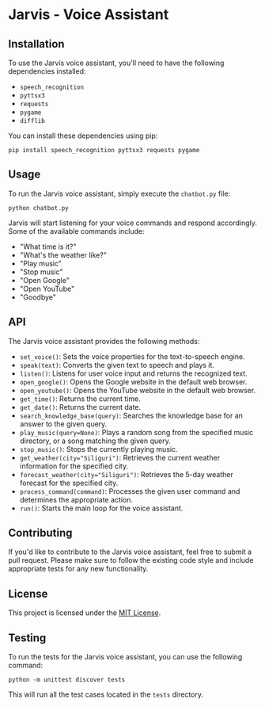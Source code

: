 # Jarvis - Voice Assistant

## Installation

To use the Jarvis voice assistant, you'll need to have the following dependencies installed:

- `speech_recognition`
- `pyttsx3`
- `requests`
- `pygame`
- `difflib`

You can install these dependencies using pip:

```
pip install speech_recognition pyttsx3 requests pygame
```

## Usage

To run the Jarvis voice assistant, simply execute the `chatbot.py` file:

```
python chatbot.py
```

Jarvis will start listening for your voice commands and respond accordingly. Some of the available commands include:

- "What time is it?"
- "What's the weather like?"
- "Play music"
- "Stop music"
- "Open Google"
- "Open YouTube"
- "Goodbye"

## API

The Jarvis voice assistant provides the following methods:

- `set_voice()`: Sets the voice properties for the text-to-speech engine.
- `speak(text)`: Converts the given text to speech and plays it.
- `listen()`: Listens for user voice input and returns the recognized text.
- `open_google()`: Opens the Google website in the default web browser.
- `open_youtube()`: Opens the YouTube website in the default web browser.
- `get_time()`: Returns the current time.
- `get_date()`: Returns the current date.
- `search_knowledge_base(query)`: Searches the knowledge base for an answer to the given query.
- `play_music(query=None)`: Plays a random song from the specified music directory, or a song matching the given query.
- `stop_music()`: Stops the currently playing music.
- `get_weather(city="Siliguri")`: Retrieves the current weather information for the specified city.
- `forecast_weather(city="Siliguri")`: Retrieves the 5-day weather forecast for the specified city.
- `process_command(command)`: Processes the given user command and determines the appropriate action.
- `run()`: Starts the main loop for the voice assistant.

## Contributing

If you'd like to contribute to the Jarvis voice assistant, feel free to submit a pull request. Please make sure to follow the existing code style and include appropriate tests for any new functionality.

## License

This project is licensed under the [MIT License](LICENSE).

## Testing

To run the tests for the Jarvis voice assistant, you can use the following command:

```
python -m unittest discover tests
```

This will run all the test cases located in the `tests` directory.